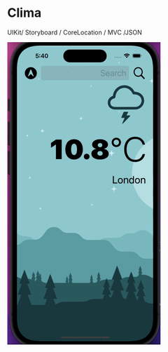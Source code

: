 # Clima

UIKit/ Storyboard / CoreLocation / MVC /JSON

![Clima](https://github.com/ek-zhitnikov/EKZhitnikov/blob/d38cdb7cdc681e16c4e8047b34c77e67a8b2c12b/Video/Clima.gif)
